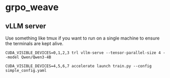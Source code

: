 # grpo_weave


## vLLM server

Use something like tmux if you want to run on a single machine to ensure the terminals are kept alive.

```
CUDA_VISIBLE_DEVICES=0,1,2,3 trl vllm-serve --tensor-parallel-size 4 --model Qwen/Qwen3-4B
```

```
CUDA_VISIBLE_DEVICES=4,5,6,7 accelerate launch train.py --config simple_config.yaml
```